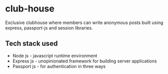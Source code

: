 # club-house
Exclusive clubhouse where members can write anonymous posts built using express, passport-js and session libraries.
## Tech stack used
- Node js - javascript runtime environment
- Express js - unopinionated framework for building server applications
- Passport js - for authentication in three ways
